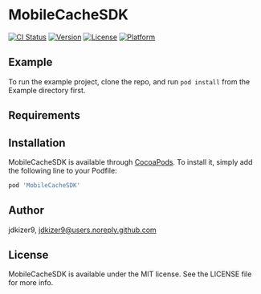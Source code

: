 # MobileCacheSDK

[![CI Status](http://img.shields.io/travis/jdkizer9/MobileCacheSDK.svg?style=flat)](https://travis-ci.org/jdkizer9/MobileCacheSDK)
[![Version](https://img.shields.io/cocoapods/v/MobileCacheSDK.svg?style=flat)](http://cocoapods.org/pods/MobileCacheSDK)
[![License](https://img.shields.io/cocoapods/l/MobileCacheSDK.svg?style=flat)](http://cocoapods.org/pods/MobileCacheSDK)
[![Platform](https://img.shields.io/cocoapods/p/MobileCacheSDK.svg?style=flat)](http://cocoapods.org/pods/MobileCacheSDK)

## Example

To run the example project, clone the repo, and run `pod install` from the Example directory first.

## Requirements

## Installation

MobileCacheSDK is available through [CocoaPods](http://cocoapods.org). To install
it, simply add the following line to your Podfile:

```ruby
pod 'MobileCacheSDK'
```

## Author

jdkizer9, jdkizer9@users.noreply.github.com

## License

MobileCacheSDK is available under the MIT license. See the LICENSE file for more info.
